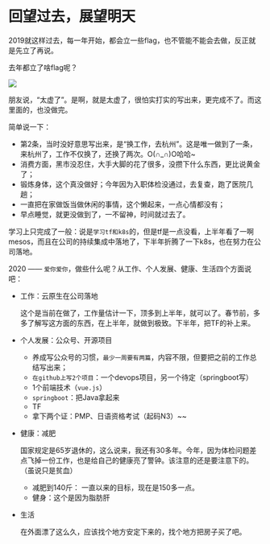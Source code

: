 # 回望过去，展望明天

2019就这样过去，每一年开始，都会立一些flag，也不管能不能会去做，反正就是先立了再说。

去年都立了啥flag呢？

![](1314964219.jpg)

朋友说，“太虚了”。是啊，就是太虚了，很怕实打实的写出来，更完成不了。而这里面的，也没做完。

简单说一下：

+ 第2条，当时没好意思写出来，是“换工作，去杭州”。这是唯一做到了一条，来杭州了，工作不仅换了，还换了两次。O(∩_∩)O哈哈~
+ 消费方面，黑市没忍住，大手大脚的花了很多，没攒下什么东西，更比说黄金了；
+ 锻炼身体，这个真没做好；今年因为入职体检没通过，去复查，跑了医院几趟；
+ 一直把在家做饭当做休闲的事情，这个懒起来，一点心情都没有；
+ 早点睡觉，就更没做到了，一不留神，时间就过去了。

学习上只完成了一般：说是`学习tf和k8s`的，但是tf是一点没看，上半年看了一啊mesos，而且在公司的持续集成中落地了，下半年折腾了一下k8s，也在努力在公司落地。

2020 —— `爱你爱你`，做些什么呢？从工作、个人发展、健康、生活四个方面说吧：

+ 工作：云原生在公司落地

    这个是当前在做了，工作量估计一下，顶多到上半年，就可以了。春节前，多多了解写这方面的东西，在上半年，就做到极致。下半年，把TF的补上来。

+ 个人发展：公众号、开源项目

    + 养成写公众号的习惯，`最少一周要有两篇`，内容不限，但要把之前的工作总结写出来；
    + `在github上写2个项目`：一个devops项目，另一个待定（springboot写）
    + 1个前端技术（`vue.js`）
    + `springboot`：把Java拿起来
    + TF
    + 拿下两个证：PMP、日语资格考试（起码N3）~~

+ 健康：减肥

    国家规定是65岁退休的，这么说来，我还有30多年。今年，因为体检问题差点飞掉一份工作，也是给自己的健康亮了警钟。该注意的还是要注意下的。（虽说只是贫血）
    
    + 减肥到140斤： 一直以来的目标，现在是150多一点。
    + 健身：这个是因为脂肪肝

+ 生活

    在外面漂了这么久，应该找个地方安定下来的，找个地方把房子买了吧。